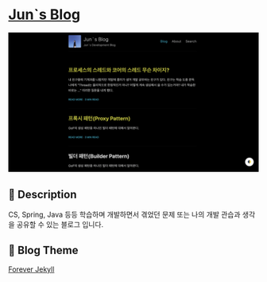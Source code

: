 # [Jun`s Blog](https://jun7343.github.io)

![blog main](/assets/images/blog-main.png)

## :book: Description

CS, Spring, Java 등등 학습하며 개발하면서 겪었던 문제 또는 나의 개발 관습과 생각을 공유할 수 있는 블로그 입니다.

## :art: Blog Theme

[Forever Jekyll](https://github.com/forever-jekyll/forever-jekyll)
